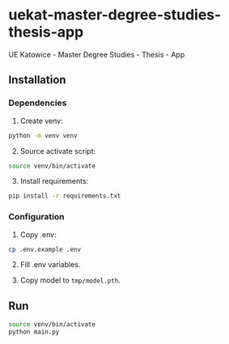 # uekat-master-degree-studies-thesis-app

UE Katowice - Master Degree Studies - Thesis - App

## Installation

### Dependencies

1. Create venv:

```sh
python -m venv venv
```

2. Source activate script:

```sh
source venv/bin/activate
```

3. Install requirements:

```sh
pip install -r requirements.txt
```

### Configuration

1. Copy .env:

```sh
cp .env.example .env
```

2. Fill .env variables.

3. Copy model to `tmp/model.pth`.

## Run

```sh
source venv/bin/activate
python main.py
```
